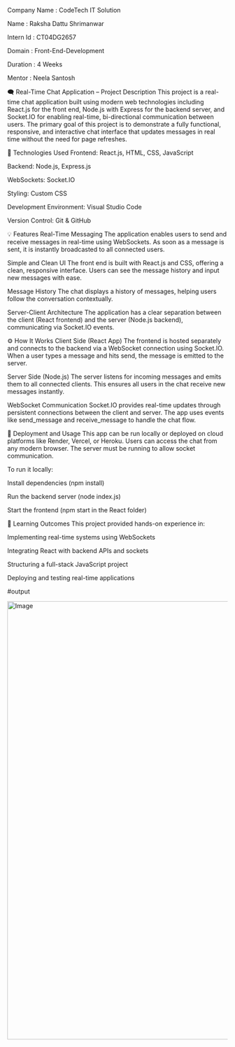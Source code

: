 Company Name : CodeTech IT Solution

Name : Raksha Dattu Shrimanwar

Intern Id : CT04DG2657

Domain : Front-End-Development

Duration : 4 Weeks

Mentor : Neela Santosh

🗨️ Real-Time Chat Application – Project Description
This project is a real-time chat application built using modern web technologies including React.js for the front end, Node.js with Express for the backend server, and Socket.IO for enabling real-time, bi-directional communication between users. The primary goal of this project is to demonstrate a fully functional, responsive, and interactive chat interface that updates messages in real time without the need for page refreshes.

🔧 Technologies Used
Frontend: React.js, HTML, CSS, JavaScript

Backend: Node.js, Express.js

WebSockets: Socket.IO

Styling: Custom CSS

Development Environment: Visual Studio Code

Version Control: Git & GitHub

💡 Features
Real-Time Messaging
The application enables users to send and receive messages in real-time using WebSockets. As soon as a message is sent, it is instantly broadcasted to all connected users.

Simple and Clean UI
The front end is built with React.js and CSS, offering a clean, responsive interface. Users can see the message history and input new messages with ease.

Message History
The chat displays a history of messages, helping users follow the conversation contextually.

Server-Client Architecture
The application has a clear separation between the client (React frontend) and the server (Node.js backend), communicating via Socket.IO events.

⚙️ How It Works
Client Side (React App)
The frontend is hosted separately and connects to the backend via a WebSocket connection using Socket.IO. When a user types a message and hits send, the message is emitted to the server.

Server Side (Node.js)
The server listens for incoming messages and emits them to all connected clients. This ensures all users in the chat receive new messages instantly.

WebSocket Communication
Socket.IO provides real-time updates through persistent connections between the client and server. The app uses events like send_message and receive_message to handle the chat flow.

🚀 Deployment and Usage
This app can be run locally or deployed on cloud platforms like Render, Vercel, or Heroku. Users can access the chat from any modern browser. The server must be running to allow socket communication.

To run it locally:

Install dependencies (npm install)

Run the backend server (node index.js)

Start the frontend (npm start in the React folder)

🧠 Learning Outcomes
This project provided hands-on experience in:

Implementing real-time systems using WebSockets

Integrating React with backend APIs and sockets

Structuring a full-stack JavaScript project

Deploying and testing real-time applications

#output 

<img width="1915" height="1002" alt="Image" src="https://github.com/user-attachments/assets/5f474a4a-edf1-4fbd-a090-08aa927a79fe" />
